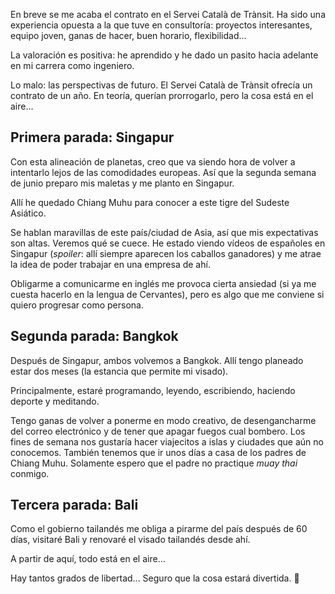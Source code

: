 En breve se me acaba el contrato en el Servei Català de Trànsit. Ha sido una experiencia opuesta a la que tuve en consultoría: proyectos interesantes, equipo joven, ganas de hacer, buen horario, flexibilidad...

La valoración es positiva: he aprendido y he dado un pasito hacia adelante en mi carrera como ingeniero.

Lo malo: las perspectivas de futuro. El Servei Català de Trànsit ofrecía un contrato de un año. En teoría, querían prorrogarlo, pero la cosa está en el aire...

## Primera parada: Singapur

Con esta alineación de planetas, creo que va siendo hora de volver a intentarlo lejos de las comodidades europeas. Así que la segunda semana de junio preparo mis maletas y me planto en Singapur. 

Allí he quedado Chiang Muhu para conocer a este tigre del Sudeste Asiático. 

Se hablan maravillas de este país/ciudad de Asia, así que mis expectativas son altas. Veremos qué se cuece. He estado viendo vídeos de españoles en Singapur (*spoiler*: allí siempre aparecen los caballos ganadores) y me atrae la idea de poder trabajar en una empresa de ahí. 

Obligarme a comunicarme en inglés me provoca cierta ansiedad (si ya me cuesta hacerlo en la lengua de Cervantes), pero es algo que me conviene si quiero progresar como persona.

## Segunda parada: Bangkok

Después de Singapur, ambos volvemos a Bangkok. Allí tengo planeado estar dos meses (la estancia que permite mi visado).

Principalmente, estaré programando, leyendo, escribiendo, haciendo deporte y meditando.

Tengo ganas de volver a ponerme en modo creativo, de desengancharme del correo electrónico y de tener que apagar fuegos cual bombero. Los fines de semana nos gustaría hacer viajecitos a islas y ciudades que aún no conocemos. También tenemos que ir unos días a casa de los padres de Chiang Muhu. Solamente espero que el padre no practique *muay thai* conmigo. 

## Tercera parada: Bali

Como el gobierno tailandés me obliga a pirarme del país después de 60 días, visitaré Bali y renovaré el visado tailandés desde ahí. 

A partir de aquí, todo está en el aire...

Hay tantos grados de libertad... Seguro que la cosa estará divertida. 🙂